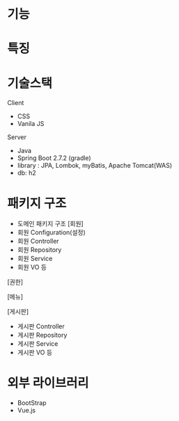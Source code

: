# 기능

# 특징

# 기술스택

Client 
- CSS
- Vanila JS

Server
- Java
- Spring Boot 2.7.2 (gradle)
- library : JPA, Lombok, myBatis, Apache Tomcat(WAS)
- db: h2

# 패키지 구조
- 도메인 패키지 구조
[회원]
- 회원 Configuration(설정)
- 회원 Controller
- 회원 Repository
- 회원 Service
- 회원 VO 등

[권한]

[메뉴]

[게시판]
- 게시판 Controller
- 게시판 Repository
- 게시판 Service
- 게시판 VO 등


# 외부 라이브러리
- BootStrap
- Vue.js



